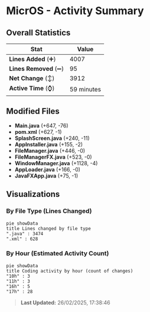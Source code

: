 # MicrOS - Activity Summary 

## Overall Statistics

| Stat                   | Value                                                             |
| ---------------------- | ----------------------------------------------------------------- |
| **Lines Added** (➕)   | 4007                                          |
| **Lines Removed** (➖) | 95                                        |
| **Net Change** (↕)    | 3912                |
| **Active Time** (⌚)   | 59 minutes |


## Modified Files
- **Main.java** (+647, -76)
- **pom.xml** (+627, -1)
- **SplashScreen.java** (+240, -11)
- **AppInstaller.java** (+155, -2)
- **FileManager.java** (+446, -0)
- **FileManagerFX.java** (+523, -0)
- **WindowManager.java** (+1128, -4)
- **AppLoader.java** (+166, -0)
- **JavaFXApp.java** (+75, -1)

## Visualizations

### By File Type (Lines Changed)

```mermaid
pie showData
title Lines changed by file type
".java" : 3474
".xml" : 628
```

### By Hour (Estimated Activity Count)

```mermaid
pie showData
title Coding activity by hour (count of changes)
"10h" : 3
"11h" : 3
"16h" : 5
"17h" : 28
```


> **Last Updated:** 26/02/2025, 17:38:46